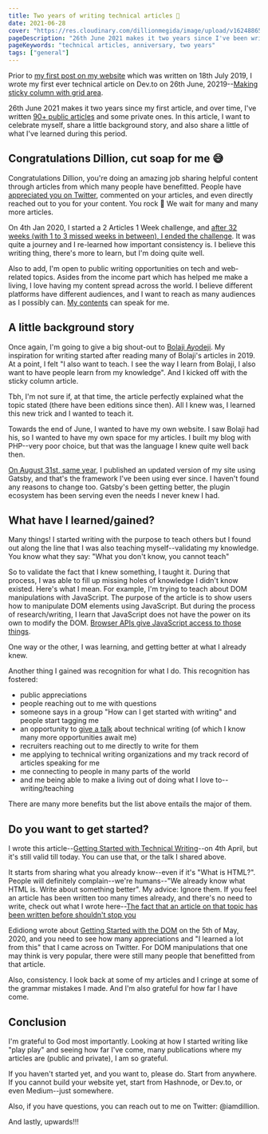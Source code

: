 ```yaml
---
title: Two years of writing technical articles 🎉
date: 2021-06-28
cover: "https://res.cloudinary.com/dillionmegida/image/upload/v1624886556/images/blogs_cover/2-years-anniversary_xvkakn.png"
pageDescription: "26th June 2021 makes it two years since I've been written technical articles, and here, I share some things learned"
pageKeywords: "technical articles, anniversary, two years"
tags: ["general"]
---
```


Prior to [my first post on my website](/p/first-blog/) which was written on 18th July 2019, I wrote my first ever technical article on Dev.to on 26th June, 20219--[Making sticky column with grid area](https://dev.to/dillionmegida/making-sticky-column-with-grid-area-5eph).

26th June 2021 makes it two years since my first article, and over time, I've written [90+ public articles](/contents) and some private ones. In this article, I want to celebrate myself, share a little background story, and also share a little of what I've learned during this period.

## Congratulations Dillion, cut soap for me 😅

Congratulations Dillion, you're doing an amazing job sharing helpful content through articles from which many people have benefitted. People have [appreciated you on Twitter](https://mobile.twitter.com/search?q=thank%20you%20iamdillion%20for%20writing%20this%20helpful%20article&src=typed_query), commented on your articles, and even directly reached out to you for your content. You rock 🚀 We wait for many and many more articles.

On 4th Jan 2020, I started a 2 Articles 1 Week challenge, and [after 32 weeks (with 1 to 3 missed weeks in between), I ended the challenge](https://twitter.com/iamdillion/status/1213021849065529345). It was quite a journey and I re-learned how important consistency is. I believe this writing thing, there's more to learn, but I'm doing quite well.

Also to add, I'm open to public writing opportunities on tech and web-related topics. Asides from the income part which has helped me make a living, I love having my content spread across the world. I believe different platforms have different audiences, and I want to reach as many audiences as I possibly can. [My contents](/contents) can speak for me.

## A little background story

Once again, I'm going to give a big shout-out to [Bolaji Ayodeji](https://www.bolajiayodeji.com/). My inspiration for writing started after reading many of Bolaji's articles in 2019. At a point, I felt "I also want to teach. I see the way I learn from Bolaji, I also want to have people learn from my knowledge". And I kicked off with the sticky column article.

Tbh, I'm not sure if, at that time, the article perfectly explained what the topic stated (there have been editions since then). All I knew was, I learned this new trick and I wanted to teach it.

Towards the end of June, I wanted to have my own website. I saw Bolaji had his, so I wanted to have my own space for my articles. I built my blog with PHP--very poor choice, but that was the language I knew quite well back then.

[On August 31st, same year](/p/website-conversion/), I published an updated version of my site using Gatsby, and that's the framework I've been using ever since. I haven't found any reasons to change too. Gatsby's been getting better, the plugin ecosystem has been serving even the needs I never knew I had.

## What have I learned/gained?

Many things! I started writing with the purpose to teach others but I found out along the line that I was also teaching myself--validating my knowledge. You know what they say: "What you don't know, you cannot teach"

So to validate the fact that I knew something, I taught it. During that process, I was able to fill up missing holes of knowledge I didn't know existed. Here's what I mean. For example, I'm trying to teach about DOM manipulations with JavaScript. The purpose of the article is to show users how to manipulate DOM elements using JavaScript. But during the process of research/writing, I learn that JavaScript does not have the power on its own to modify the DOM. [Browser APIs give JavaScript access to those things](https://dillionmegida.com/p/browser-apis-and-javascript/).

One way or the other, I was learning, and getting better at what I already knew.

Another thing I gained was recognition for what I do. This recognition has fostered:

- public appreciations
- people reaching out to me with questions
- someone says in a group "How can I get started with writing" and people start tagging me
- an opportunity to [give a talk](https://slides.com/dillionmegida/technical-writing-the-whys-and-hows) about technical writing (of which I know many more opportunities await me)
- recruiters reaching out to me directly to write for them
- me applying to technical writing organizations and my track record of articles speaking for me
- me connecting to people in many parts of the world
- and me being able to make a living out of doing what I love to--writing/teaching

There are many more benefits but the list above entails the major of them.

## Do you want to get started?

I wrote this article--[Getting Started with Technical Writing](/p/getting-started-with-technical-writing/)--on 4th April, but it's still valid till today. You can use that, or the talk I shared above.

It starts from sharing what you already know--even if it's "What is HTML?". People will definitely complain--we're humans--"We already know what HTML is. Write about something better". My advice: Ignore them. If you feel an article has been written too many times already, and there's no need to write, check out what I wrote here--[The fact that an article on that topic has been written before shouldn't stop you](/p/getting-started-with-technical-writing/#2-the-fact-that-an-article-on-that-topic-has-been-written-before-shouldnt-stop-you)

Edidiong wrote about [Getting Started with the DOM](https://edidiongasikpo.com/getting-started-with-the-dom) on the 5th of May, 2020, and you need to see how many appreciations and "I learned a lot from this" that I came across on Twitter. For DOM manipulations that one may think is very popular, there were still many people that benefitted from that article.

Also, consistency. I look back at some of my articles and I cringe at some of the grammar mistakes I made. And I'm also grateful for how far I have come.

## Conclusion

I'm grateful to God most importantly. Looking at how I started writing like "play play" and seeing how far I've come, many publications where my articles are (public and private), I am so grateful.

If you haven't started yet, and you want to, please do. Start from anywhere. If you cannot build your website yet, start from Hashnode, or Dev.to, or even Medium--just somewhere.

Also, if you have questions, you can reach out to me on Twitter: @iamdillion.

And lastly, upwards!!!
